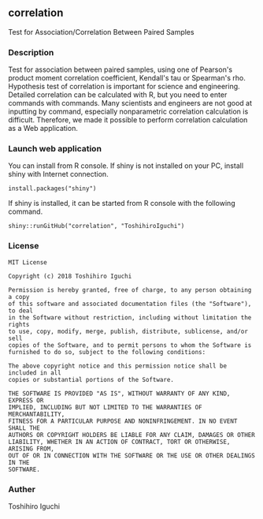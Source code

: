 ## correlation
Test for Association/Correlation Between Paired Samples

### Description
Test for association between paired samples, using one of Pearson's product moment correlation coefficient, Kendall's tau or Spearman's rho.
Hypothesis test of correlation is important for science and engineering.
Detailed correlation can be calculated with R, but you need to enter commands with commands.
Many scientists and engineers are not good at inputting by command, especially nonparametric correlation calculation is difficult.
Therefore, we made it possible to perform correlation calculation as a Web application.

### Launch web application
You can install from R console.
If shiny is not installed on your PC, install shiny with Internet connection.

    install.packages("shiny")

If shiny is installed, it can be started from R console with the following command.
    
    shiny::runGitHub("correlation", "ToshihiroIguchi")

### License 

```
MIT License

Copyright (c) 2018 Toshihiro Iguchi

Permission is hereby granted, free of charge, to any person obtaining a copy
of this software and associated documentation files (the "Software"), to deal
in the Software without restriction, including without limitation the rights
to use, copy, modify, merge, publish, distribute, sublicense, and/or sell
copies of the Software, and to permit persons to whom the Software is
furnished to do so, subject to the following conditions:

The above copyright notice and this permission notice shall be included in all
copies or substantial portions of the Software.

THE SOFTWARE IS PROVIDED "AS IS", WITHOUT WARRANTY OF ANY KIND, EXPRESS OR
IMPLIED, INCLUDING BUT NOT LIMITED TO THE WARRANTIES OF MERCHANTABILITY,
FITNESS FOR A PARTICULAR PURPOSE AND NONINFRINGEMENT. IN NO EVENT SHALL THE
AUTHORS OR COPYRIGHT HOLDERS BE LIABLE FOR ANY CLAIM, DAMAGES OR OTHER
LIABILITY, WHETHER IN AN ACTION OF CONTRACT, TORT OR OTHERWISE, ARISING FROM,
OUT OF OR IN CONNECTION WITH THE SOFTWARE OR THE USE OR OTHER DEALINGS IN THE
SOFTWARE.
```

### Auther
Toshihiro Iguchi

